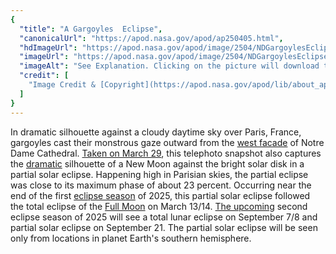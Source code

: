 ```yaml
---
{
  "title": "A Gargoyles  Eclipse",
  "canonicalUrl": "https://apod.nasa.gov/apod/ap250405.html",
  "hdImageUrl": "https://apod.nasa.gov/apod/image/2504/NDGargoylesEclipse_kulik.jpg",
  "imageUrl": "https://apod.nasa.gov/apod/image/2504/NDGargoylesEclipse_kulik.jpg",
  "imageAlt": "See Explanation. Clicking on the picture will download the highest resolution version available.",
  "credit": [
    "Image Credit & [Copyright](https://apod.nasa.gov/apod/lib/about_apod.html#srapply): [Bertrand Kulik](https://www.flickr.com/photos/bertrandkulik/)"
  ]
}
---
```


In dramatic silhouette against a cloudy daytime sky over Paris, France, gargoyles cast their monstrous gaze outward from the [west facade](https://www.friendsofnotredamedeparis.org/cathedral/artifacts/west-facade/) of Notre Dame Cathedral. [Taken on March 29](https://science.nasa.gov/eclipses/future-eclipses/mar-29-2025-eclipse/), this telephoto snapshot also captures the [dramatic](https://apod.nasa.gov/apod/ap250330.html) silhouette of a New Moon against the bright solar disk in a partial solar eclipse. Happening high in Parisian skies, the partial eclipse was close to its maximum phase of about 23 percent. Occurring near the end of the first [eclipse season](https://en.wikipedia.org/wiki/Eclipse_season) of 2025, this partial solar eclipse followed the total eclipse of the [Full Moon](https://apod.nasa.gov/apod/ap250315.html) on March 13/14. [The upcoming](https://science.nasa.gov/eclipses/future-eclipses/) second eclipse season of 2025 will see a total lunar eclipse on September 7/8 and partial solar eclipse on September 21. The partial solar eclipse will be seen only from locations in planet Earth's southern hemisphere.
